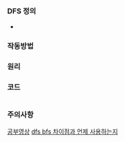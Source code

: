 ### DFS 정의
- 

### 작동방법


### 원리


### 코드
```cpp

```

### 주의사항


[공부영상](https://www.youtube.com/watch?v=l0Rsu7dziws&list=PLRx0vPvlEmdDHxCvAQS1_6XV4deOwfVrz&index=17)
[dfs bfs 차이점과 언제 사용하는지]()
